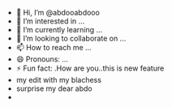- 👋 Hi, I’m @abdooabdooo
- 👀 I’m interested in ...
- 🌱 I’m currently learning ...
- 💞️ I’m looking to collaborate on ...
- 📫 How to reach me ...
- 😄 Pronouns: ...
- ⚡ Fun fact: .How are you..this is new feature
- my edit with my blachess
- surprise my dear abdo
- 

<!---
abdooabdooo/abdooabdooo is a ✨ special ✨ repository because its `README.md` (this file) appears on your GitHub profile.
You can click the Preview link to take a look at your changes.
--->
